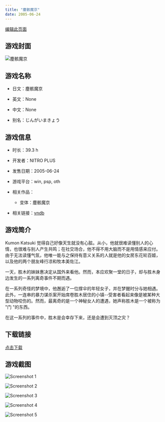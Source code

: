 ```yaml
---
title: "塵骸魔京"
date: 2005-06-24
---
```

[编辑此页面](https://github.com/ACG-3/ADV3-source/blob/main/source/_posts/%E5%A1%B5%E9%AA%B8%E9%AD%94%E4%BA%AC.md)

## 游戏封面

![塵骸魔京](https%3A//pan.timero.xyz/onedrive/img_lib_001/%E5%A1%B5%E9%AA%B8%E9%AD%94%E4%BA%AC_cover.avif)


## 游戏名称

- 日文：塵骸魔京
- 英文：None
- 中文：None

- 别名：じんがいまきょう


## 游戏信息

- 时长：39.3 h
- 开发者：NITRO PLUS
- 发售日期：2005-06-24
- 游戏平台：win, psp, oth
- 相关作品：
   - 变体：塵骸魔京

- 相关链接：[vndb](https://vndb.org/v400)


## 游戏简介

Kumon Katsuki 觉得自己好像天生就没有心脏。从小，他就很难读懂别人的心情，也很难与别人产生共鸣；在社交场合，他不得不用大脑而不是用情感来应付。由于无法读懂气氛，他唯一能与之保持有意义关系的人就是他的女房东花轮百姬，以及他的两个朋友峰行凉和牧本美佐江。

一天，胜木的妹妹惠决定从国外来看他。然而，本应欢聚一堂的日子，却与胜木身边发生的一系列离奇事件不期而遇。

在一系列奇怪的梦境中，他邂逅了一位撑伞的年轻女子，并在梦醒时分与她相遇。此外，一连串的暴力谋杀案开始席卷胜木居住的小镇--受害者看起来像是被某种大型动物咬伤的。然而，最离奇的是一个神秘女人的遭遇，她声称胜木是一个被称为 "门 "的东西。

在这一系列的事件中，胜木是会幸存下来，还是会遭到灭顶之灾？


## 下载链接

[点击下载](https://pan.timero.xyz/onedrive/adv_lib_001/%E5%A1%B5%E9%AA%B8%E9%AD%94%E4%BA%AC)


## 游戏截图


![Screenshot 1](https%3A//pan.timero.xyz/onedrive/img_lib_001/%E5%A1%B5%E9%AA%B8%E9%AD%94%E4%BA%AC_Screenshot_1.avif)

![Screenshot 2](https%3A//pan.timero.xyz/onedrive/img_lib_001/%E5%A1%B5%E9%AA%B8%E9%AD%94%E4%BA%AC_Screenshot_2.avif)

![Screenshot 3](https%3A//pan.timero.xyz/onedrive/img_lib_001/%E5%A1%B5%E9%AA%B8%E9%AD%94%E4%BA%AC_Screenshot_3.avif)

![Screenshot 4](https%3A//pan.timero.xyz/onedrive/img_lib_001/%E5%A1%B5%E9%AA%B8%E9%AD%94%E4%BA%AC_Screenshot_4.avif)

![Screenshot 5](https%3A//pan.timero.xyz/onedrive/img_lib_001/%E5%A1%B5%E9%AA%B8%E9%AD%94%E4%BA%AC_Screenshot_5.avif)

